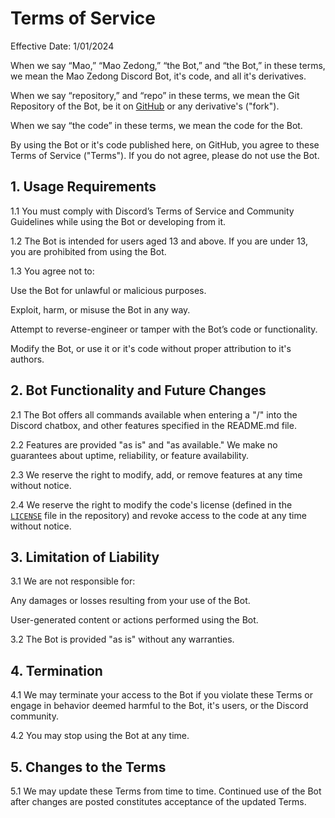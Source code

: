 # Terms of Service
Effective Date: 1/01/2024

When we say “Mao,” “Mao Zedong,” “the Bot,” and “the Bot,” in these terms, we mean the Mao Zedong Discord Bot, it's code, and all it's derivatives.

When we say “repository,” and “repo” in these terms, we mean the Git Repository of the Bot, be it on [GitHub](https://github.com/MaoZedong-Bot/Mao) or any derivative's ("fork").

When we say “the code” in these terms, we mean the code for the Bot.

By using the Bot or it's code published here, on GitHub, you agree to these Terms of Service ("Terms"). If you do not agree, please do not use the Bot.

## 1. Usage Requirements

1.1 You must comply with Discord’s Terms of Service and Community Guidelines while using the Bot or developing from it.

1.2 The Bot is intended for users aged 13 and above. If you are under 13, you are prohibited from using the Bot.

1.3 You agree not to:

Use the Bot for unlawful or malicious purposes.

Exploit, harm, or misuse the Bot in any way.

Attempt to reverse-engineer or tamper with the Bot’s code or functionality.

Modify the Bot, or use it or it's code without proper attribution to it's authors.

## 2. Bot Functionality and Future Changes

2.1 The Bot offers all commands available when entering a "/" into the Discord chatbox, and other features specified in the README.md file.

2.2 Features are provided "as is" and "as available." We make no guarantees about uptime, reliability, or feature availability.

2.3 We reserve the right to modify, add, or remove features at any time without notice.

2.4 We reserve the right to modify the code's license (defined in the [`LICENSE`](https://github.com/MaoZedong-Bot/Mao/blob/main/LICENSE) file in the repository) and revoke access to the code at any time without notice.

## 3. Limitation of Liability

3.1 We are not responsible for:

Any damages or losses resulting from your use of the Bot.

User-generated content or actions performed using the Bot.

3.2 The Bot is provided "as is" without any warranties.

## 4. Termination

4.1 We may terminate your access to the Bot if you violate these Terms or engage in behavior deemed harmful to the Bot, it's users, or the Discord community.

4.2 You may stop using the Bot at any time.

## 5. Changes to the Terms

5.1 We may update these Terms from time to time. Continued use of the Bot after changes are posted constitutes acceptance of the updated Terms.
